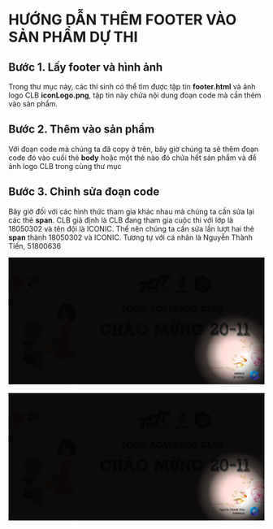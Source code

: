 # HƯỚNG DẪN THÊM FOOTER VÀO SẢN PHẨM DỰ THI

## Bước 1. Lấy footer và hình ảnh

Trong thư mục này, các thí sinh có thể tìm được tập tin **footer.html** và ảnh logo CLB **iconLogo.png**, tập 
tin này chứa nội dung đoạn code mà cần thêm vào sản phẩm. 

## Bước 2. Thêm vào sản phẩm

Với đoạn code mà chúng ta đã copy ở trên, bây giờ chúng ta sẽ thêm đoạn code đó vào cuối thẻ **body** hoặc
một thẻ nào đó chứa hết sản phẩm và để ảnh logo CLB trong cùng thư mục

## Bước 3. Chỉnh sửa đoạn code

Bây giờ đối với các hình thức tham gia khác nhau mà chúng ta cần sửa lại các thẻ **span**. CLB giả định là 
CLB đang tham gia cuộc thi với lớp là 18050302 và tên đội là ICONIC.
Thể nên chúng ta cần sửa lần lượt hai thẻ **span** thành 18050302 và ICONIC.
Tương tự với cá nhân là Nguyễn Thành Tiến, 51800636

![Tập thể](./Team.png)

![Cá nhân](./Solo.png)